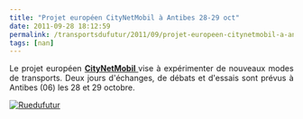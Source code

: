 ```yaml
---
title: "Projet européen CityNetMobil à Antibes 28-29 oct"
date: 2011-09-28 18:12:59
permalink: /transportsdufutur/2011/09/projet-europeen-citynetmobil-a-antibes-28-29-oct.html
tags: [nan]
---
```


<p style="text-align: justify">Le projet européen <a href="http://www.citynetmobil.org/" target="_self"><strong>CityNetMobil </strong></a>vise à expérimenter de nouveaux modes de transports. Deux jours d'échanges, de débats et d'essais sont prévus à Antibes (06) les 28 et 29 octobre.</p> <p><a href="https://gabrielplassat.github.io/transportsdufutur/wp-content/uploads/sites/6/old/6a0120a66d2ad4970b015391eded91970b-pi.jpg"><img alt="Ruedufutur" border="0" class="asset  asset-image at-xid-6a0120a66d2ad4970b015391eded91970b image-full" src="/wp-content/uploads/sites/6/old/6a0120a66d2ad4970b015391eded91970b-800wi.jpg" style="margin-left: auto;margin-right: auto" title="Ruedufutur" /></a> <br /><br /></p> <p>        </p>
